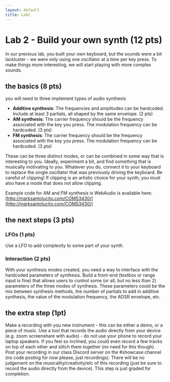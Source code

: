 ```yaml
---
layout: default
title: Lab2
---
```


# Lab 2 - Build your own synth (12 pts)

In our previous lab, you built your own keyboard, but the sounds were a bit lackluster - we were only using one oscillator at a time per key press.
To make things more interesting, we will start playing with more complex sounds.


## the basics (8 pts)

you will need to three implement types of audio synthesis

- **Additive synthesis**: The frequencies and amplitudes can be hardcoded. Include at least 3 partials, all shaped by the same envelope. (2 pts)
- **AM synthesis**: The carrier frequency should be the frequency associated with the key you press. The modulation frequency can be hardcoded. (3 pts)
- **FM synthesis**: The carrier frequency should be the frequency associated with the key you press. The modulation frequency can be hardcoded. (3 pts) 

These can be three distinct modes, or can be combined in some way that is interesting to you.
Ideally, experiment a bit, and find something that is musically motivating to you.
Whatever you do, connect it to your keyboard to replace the single oscillator that was previously driving the keyboard.
Be careful of clipping! If clipping is an artistic choice for your synth, you must also have a mode that does not allow clipping.

Example code for AM and FM synthesis is WebAudio is available here: [http://marksantolucito.com/COMS3430/](http://marksantolucito.com/COMS3430/)

## the next steps (3 pts)

### LFOs (1 pts)
Use a LFO to add complexity to some part of your synth.

### Interaction (2 pts)
With your synthesis modes created, you need a way to interface with the hardcoded parameters of synthesis. 
Build a front-end (textbox or range input is fine) that allows users to control some (or all, but no less than 2) parameters of the three modes of synthesis.
These parameters could be the mix between synthesis methods, the number of partials to add in additive synthesis, the value of the modulation frequency, the ADSR envelope, etc.

## the extra step (1pt)

Make a recording with you new instrument - this can be either a demo, or a piece of music.
Use a tool that records the audio directly from your device (e.g. zoom screenshare with audio) - do not use your phone to record your laptop speakers.
If you feel so inclined, you could even record a few tracks on top of each other and stitch them together (no need for this though).
Post your recording in our class Discord server on the #showcase channel (no code posting for now please, just recordings).
There will be no judgement on the musicality/creativity/etc of this recording (just be sure to record the audio directly from the device). This step is just graded for completion.
